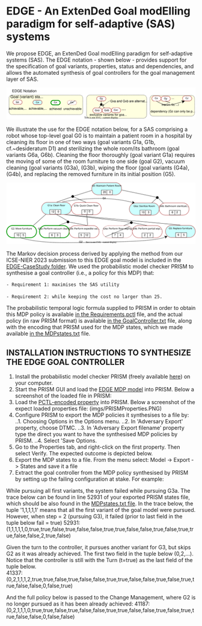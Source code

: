 # EDGE - An ExtenDed Goal modElling paradigm for self-adaptive (SAS) systems

We propose EDGE, an ExtenDed Goal modElling paradigm for self-adaptive systems (SAS). The EDGE notation - shown below - provides support for the specification of goal variants, properties, status and dependencies, and allows the automated synthesis of goal controllers for the goal management layer of SAS.

![EDGE Notation](imgs/EDGENotation.svg)

We illustrate the use for the EDGE notation below, for a SAS comprising a robot whose top-level goal G0 is to maintain a patient room in a hospital by cleaning its floor in one of two ways (goal variants G1a, G1b, cf.~desideratum D1) and sterilizing the whole room/its bathroom (goal variants G6a, G6b). Cleaning the floor thoroughly (goal variant G1a) requires the moving of some of the room furniture to one side (goal G2), vacuum cleaning (goal variants (G3a), (G3b), wiping the floor (goal variants (G4a), (G4b), and replacing the removed furniture in its initial position (G5).

![Keeping Clean](imgs/KeepingClean.svg)

The Markov decision process derived by applying the method from our ICSE-NIER 2023 submission to this EDGE goal model is included in the [EDGE-CaseStudy folder](EDGE-CaseStudy). We used the probabilistic model checker PRISM to synthesise a goal controller (i.e., a policy for this MDP) that:
    
    - Requirement 1: maximises the SAS utility 
    
    - Requirement 2: while keeping the cost no larger than 25. 
    
The probabilistic temporal logic formula supplied to PRISM in order to obtain this MDP policy is available [in the Requirements.pctl](EDGE-CaseStudy/Requirements.pctl) file, and the actual policy (in raw PRISM format) is available [in the GoalController.txt](EDGE-CaseStudy/GoalController.txt) file, along with the encoding that PRISM used for the MDP states, which we made available [in the MDPstates.txt](EDGE-CaseStudy/MDPstates.txt) file.


## INSTALLATION INSTRUCTIONS TO SYNTHESIZE THE EDGE GOAL CONTROLLER
1. Install the probabilistic model checker PRISM (freely available [here](https://www.prismmodelchecker.org/download.php)) on your computer.
2. Start the PRISM GUI and load the [EDGE MDP model](EDGE-CaseStudy/EDGE_MDP.pm) into PRISM. Below a screenshot of the loaded file in PRISM:
[](imgs/PRISMScreenshot.PNG)
3. Load the [PCTL-encoded property](EDGE-CaseStudy/Requirements.pctl) into PRISM.  Below a screenshot of the expect loaded properties file:
(imgs/PRISMProperties.PNG)
4. Configure PRISM to export the MDP policies it synthesises to a file by:    
..1. Choosing Options in the Options menu.
..2. In 'Adversary Export' property, choose DTMC.
..3. In 'Adversary Export filename' property type the direct you want to have the synthesised MDP policies by PRISM.
..4. Select 'Save Options.
[](imgs/PRISMPolicyScreen.PNG)
5. Go to the Properties tab, and right-click on the first property. Then select Verify. The expected outcome is depicted below.
[](imgs/PRISMPropertyVerified.PNG)
7. Export the MDP states to a file. From the menu select: Model -> Export -> States and save it a file
[](imgs/PRISMExportStates.PNG)
9. Extract the goal controller from the MDP policy synthesised by PRISM by setting up the failing configuration at stake. For example:

While pursuing all first variants, the system failed while pursuing G3a. The trace below can be found in line 52931 of your exported PRISM states file, which should be also found in the [MDPstates.txt file](EDGE-CaseStudy/MDPstates.txt). In the trace below, the tuple '1,1,1,1,1' means that all the first variant of the goal model were pursued. However, when step = 2 (pursuing G3), it failed (prior to last field in the tuple below fail = true)
52931:(1,1,1,1,1,0,true,true,false,true,false,false,true,true,false,false,true,false,true,true,false,false,2,true,false)

Given the turn to the controller, it pursues another variant for G3, but skips G2 as it was already achieved. The first two field in the tuple below (0,2,...). Notice that the controller is still with the Turn (t=true) as the last field of the tuple below.  
41337:(0,2,1,1,1,2,true,true,false,true,false,false,true,true,false,false,true,false,true,true,false,false,0,false,true)

And the full policy below is passed to the Change Management, where G2 is no longer pursued as it has been already achieved:
41187:(0,2,1,1,1,0,true,true,false,true,false,false,true,true,false,false,true,false,true,true,false,false,0,false,false)
